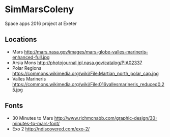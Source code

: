 # SimMarsColeny

Space apps 2016 project at Exeter


## Locations

   * Mars http://mars.nasa.gov/images/mars-globe-valles-marineris-enhanced-full.jpg
   * Arsia Mons http://photojournal.jpl.nasa.gov/catalog/PIA02337
   * Polar Regions https://commons.wikimedia.org/wiki/File:Martian_north_polar_cap.jpg
   * Valles Marineris https://commons.wikimedia.org/wiki/File:016vallesmarineris_reduced0.25.jpg

## Fonts

   * 30 Minutes to Mars http://www.richmcnabb.com/graphic-design/30-minutes-to-mars-font/
   * Exo 2 http://ndiscovered.com/exo-2/
